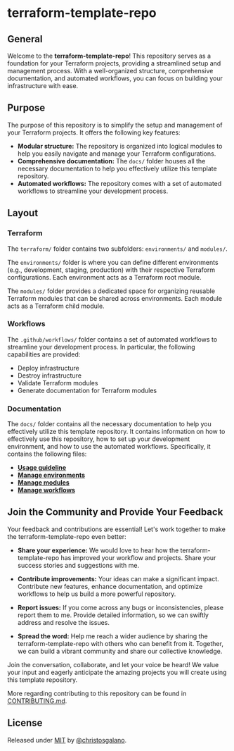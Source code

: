 # terraform-template-repo

## General

Welcome to the **terraform-template-repo**! This repository serves as a foundation for your Terraform projects, providing a streamlined setup and management process. With a well-organized structure, comprehensive documentation, and automated workflows, you can focus on building your infrastructure with ease.

## Purpose

The purpose of this repository is to simplify the setup and management of your Terraform projects. It offers the following key features:

- **Modular structure:** The repository is organized into logical modules to help you easily navigate and manage your Terraform configurations.
- **Comprehensive documentation:** The `docs/` folder houses all the necessary documentation to help you effectively utilize this template repository.
- **Automated workflows:** The repository comes with a set of automated workflows to streamline your development process.

## Layout

### Terraform

The `terraform/` folder contains two subfolders: `environments/` and `modules/`.

The `environments/` folder is where you can define different environments (e.g., development, staging, production) with their respective Terraform configurations. Each environment acts as a Terraform root module.

The `modules/` folder provides a dedicated space for organizing reusable Terraform modules that can be shared across environments. Each module acts as a Terraform child module.

### Workflows

The `.github/workflows/` folder contains a set of automated workflows to streamline your development process. In particular, the following capabilities are provided:

- Deploy infrastructure
- Destroy infrastructure
- Validate Terraform modules
- Generate documentation for Terraform modules

### Documentation

The `docs/` folder contains all the necessary documentation to help you effectively utilize this template repository. It contains information on how to effectively use this repository, how to set up your development environment, and how to use the automated workflows. Specifically, it contains the following files:

- [**Usage guideline**](/docs/usage.md)
- [**Manage environments**](/docs/environment_management.md)
- [**Manage modules**](/docs/module_management.md)
- [**Manage workflows**](/docs/workflows.md)

## Join the Community and Provide Your Feedback

Your feedback and contributions are essential! Let's work together to make the terraform-template-repo even better:

- **Share your experience:** We would love to hear how the terraform-template-repo has improved your workflow and projects. Share your success stories and suggestions with me.

- **Contribute improvements:** Your ideas can make a significant impact. Contribute new features, enhance documentation, and optimize workflows to help us build a more powerful repository.

- **Report issues:** If you come across any bugs or inconsistencies, please report them to me. Provide detailed information, so we can swiftly address and resolve the issues.

- **Spread the word:** Help me reach a wider audience by sharing the terraform-template-repo with others who can benefit from it. Together, we can build a vibrant community and share our collective knowledge.

Join the conversation, collaborate, and let your voice be heard! We value your input and eagerly anticipate the amazing projects you will create using this template repository.

More regarding contributing to this repository can be found in [CONTRIBUTING.md](/CONTRIBUTING.md).

## License

Released under [MIT](/LICENSE) by [@christosgalano](https://github.com/christosgalano).
